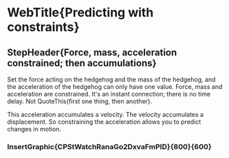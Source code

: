 # WebTitle{Predicting with constraints}

## StepHeader{Force, mass, acceleration constrained; then accumulations}

Set the force acting on the hedgehog and the mass of the hedgehog, and the acceleration of the hedgehog can only have one value. Force, mass and acceleration are constrained. It's an instant connection; there is no time delay. Not QuoteThis{first one thing, then another}.

This acceleration accumulates a velocity. The velocity accumulates a displacement. So constraining the acceleration allows you to predict changes in motion.

### InsertGraphic{CPStWatchRanaGo2DxvaFmPID}{800}{600}
